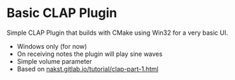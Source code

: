 # Basic CLAP Plugin
Simple CLAP Plugin that builds with CMake using Win32 for a very basic UI.
- Windows only (for now)
- On receiving notes the plugin will play sine waves
- Simple volume parameter
- Based on [nakst.gitlab.io/tutorial/clap-part-1.html](https://nakst.gitlab.io/tutorial/clap-part-1.html)
